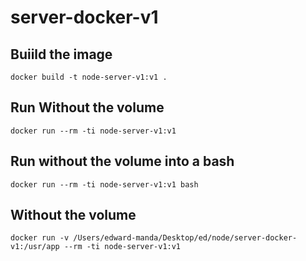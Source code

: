 # server-docker-v1

## Buiild the image

`docker build -t node-server-v1:v1 . `

## Run Without the volume

`docker run --rm -ti node-server-v1:v1`

## Run without the volume into a bash

`docker run --rm -ti node-server-v1:v1 bash`

## Without the volume

`docker run -v /Users/edward-manda/Desktop/ed/node/server-docker-v1:/usr/app --rm -ti node-server-v1:v1`
